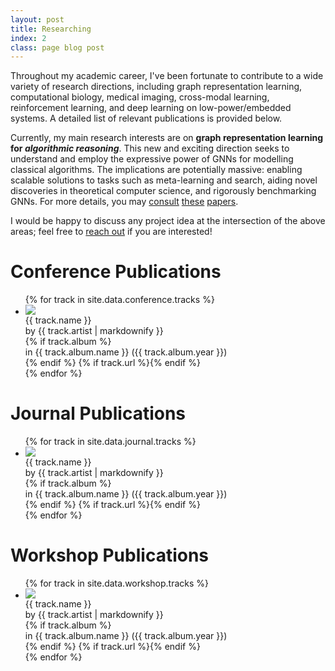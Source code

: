 ```yaml
---
layout: post
title: Researching
index: 2
class: page blog post
---
```


Throughout my academic career, I've been fortunate to contribute to a wide variety of research directions, including graph representation learning, computational biology, medical imaging, cross-modal learning, reinforcement learning, and deep learning on low-power/embedded systems. A detailed list of relevant publications is provided below. 

Currently, my main research interests are on **graph representation learning for <em>algorithmic reasoning</em>**. This new and exciting direction seeks to understand and employ the expressive power of GNNs for modelling classical algorithms. The implications are potentially massive: enabling scalable solutions to tasks such as meta-learning and search, aiding novel discoveries in theoretical computer science, and rigorously benchmarking GNNs. For more details, you may <a href="https://openreview.net/forum?id=SkgKO0EtvS">consult</a> <a href="https://openreview.net/forum?id=rJxbJeHFPS">these</a> <a href="https://openreview.net/forum?id=rJg7BA4YDr">papers</a>.

I would be happy to discuss any project idea at the intersection of the above areas; feel free to <a href="https://aemail.com/wpmM">reach out</a> if you are interested!

# Conference Publications

<ul id="publications">
    {% for track in site.data.conference.tracks %}
    <li><div>
            <img class="cover-artwork" src="{{ track.artwork_url }}" />
            <div class="track-meta"><div class="track-name">{{ track.name }}</div>
            <div class="track-meta-row"><span class="track-meta-row-label">by</span> <span class="track-artist">{{ track.artist | markdownify }}</span></div>
            {% if track.album %}
            <div class="track-meta-row"><span class="track-meta-row-label">in</span> <span class="track-album">{{ track.album.name }}</span> <span class="track-album-year">({{ track.album.year }})</span></div></div>
            {% endif %}
          {% if track.url %}<a href="{{ track.url }}"></a>{% endif %}</div></li>
    {% endfor %}
</ul>

# Journal Publications

<ul id="publications">
    {% for track in site.data.journal.tracks %}
    <li><div>
            <img class="cover-artwork" src="{{ track.artwork_url }}" />
            <div class="track-meta"><div class="track-name">{{ track.name }}</div>
            <div class="track-meta-row"><span class="track-meta-row-label">by</span> <span class="track-artist">{{ track.artist | markdownify }}</span></div>
            {% if track.album %}
            <div class="track-meta-row"><span class="track-meta-row-label">in</span> <span class="track-album">{{ track.album.name }}</span> <span class="track-album-year">({{ track.album.year }})</span></div></div>
            {% endif %}
          {% if track.url %}<a href="{{ track.url }}"></a>{% endif %}</div></li>
    {% endfor %}
</ul>

# Workshop Publications

<ul id="publications">
    {% for track in site.data.workshop.tracks %}
    <li><div>
            <img class="cover-artwork" src="{{ track.artwork_url }}" />
            <div class="track-meta"><div class="track-name">{{ track.name }}</div>
            <div class="track-meta-row"><span class="track-meta-row-label">by</span> <span class="track-artist">{{ track.artist | markdownify }}</span></div>
            {% if track.album %}
            <div class="track-meta-row"><span class="track-meta-row-label">in</span> <span class="track-album">{{ track.album.name }}</span> <span class="track-album-year">({{ track.album.year }})</span></div></div>
            {% endif %}
          {% if track.url %}<a href="{{ track.url }}"></a>{% endif %}</div></li>
    {% endfor %}
</ul>
